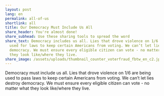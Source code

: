 ```yaml
---
layout: post
lang: en
permalink: all-of-us
shortlink: all
title: Our Democracy Must Include Us All
share_header: You're almost done!
share_subhead: Use these sharing tools to spread the word
share_text: Democracy includes us all. Lies that drove violence on 1/6 are being
  used for laws to keep certain Americans from voting. We can’t let lies destroy
  democracy. We must ensure every eligible citizen can vote - no matter what
  they look like/where they live.
share_image: /assets/uploads/thumbnail_counter_voterfraud_fbtw_en_c2.jpg
---
```

Democracy must include us all. Lies that drove violence on 1/6 are being used to pass laws to keep certain Americans from voting. We can’t let lies destroy democracy. We must ensure every eligible citizen can vote - no matter what they look like/where they live.